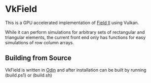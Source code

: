# VkField

This is a GPU accelerated implementation of [Field II](field-ii.dk) using Vulkan.

While it can perform simulations for arbitrary sets of rectangular and triangular elements, the current front end only has functions for easy simulations of row column arrays.

## Building from Source

VkField is written in [Odin](https://odin-lang.org/) and after installation can be built by running (build.ps1) or (build.sh)
